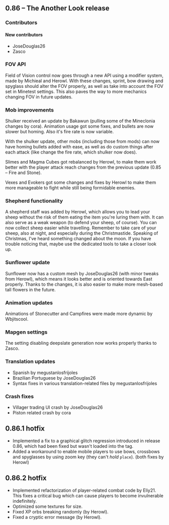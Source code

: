 ## 0.86 – The Another Look release

### Contributors
#### New contributors
* JoseDouglas26
* Zasco

### FOV API
Field of Vision control now goes through a new API using a modifier system, made by Michieal and Herowl. With these changes, sprint, bow drawing and spyglass should alter the FOV properly, as well as take into account the FOV set in Minetest settings. This also paves the way to more mechanics changing FOV in future updates.

### Mob improvements
Shulker received an update by Bakawun (pulling some of the Mineclonia changes by cora). Animation usage got some fixes, and bullets are now slower but homing. Also it's fire rate is now variable.

With the shulker update, other mobs (including those from mods) can now have homing bullets added with ease, as well as do custom things after each attack (like change the fire rate, which shulker now does).

Slimes and Magma Cubes got rebalanced by Herowl, to make them work better with the player attack reach changes from the previous update (0.85 – Fire and Stone).

Vexes and Evokers got some changes and fixes by Herowl to make them more manageable to fight while still being formidable enemies.

### Shepherd functionality
A shepherd staff was added by Herowl, which allows you to lead your sheep without the risk of them eating the item you're luring them with. It can also serve as a weak weapon (to defend your sheep, of course). You can now collect sheep easier while travelling. Remember to take care of your sheep, also at night, and especially during the Christmastide. Speaking of Christmas, I've heard something changed about the moon. If you have trouble noticing that, maybe use the dedicated tools to take a closer look up.

### Sunflower update
Sunflower now has a custom mesh by JoseDouglas26 (with minor tweaks from Herowl), which means it looks better and is oriented towards East properly. Thanks to the changes, it is also easier to make more mesh-based tall flowers in the future.

### Animation updates
Animations of Stonecutter and Campfires were made more dynamic by Wbjitscool.

### Mapgen settings
The setting disabling deepslate generation now works properly thanks to Zasco.

### Translation updates
* Spanish by megustanlosfrijoles
* Brazilian Portuguese by JoseDouglas26
* Syntax fixes in various translation-related files by megustanlosfrijoles

### Crash fixes
* Villager trading UI crash by JoseDouglas26
* Piston related crash by cora

## 0.86.1 hotfix
* Implemented a fix to a graphical glitch regression introduced in release 0.86, which had been fixed but wasn't loaded into the tag.
* Added a workaround to enable mobile players to use bows, crossbows and spyglasses by using zoom key (they can't *hold* `place`).
(both fixes by Herowl)

## 0.86.2 hotfix
* Implemented refactorization of player-related combat code by Eliy21. This fixes a critical bug which can cause players to become invulnerable indefinitely.
* Optimized some textures for size.
* Fixed XP orbs breaking randomly (by Herowl).
* Fixed a cryptic error message (by Herowl).

